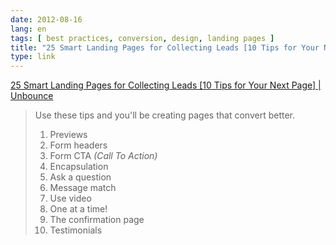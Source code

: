 ```yaml
---
date: 2012-08-16
lang: en
tags: [ best practices, conversion, design, landing pages ]
title: "25 Smart Landing Pages for Collecting Leads [10 Tips for Your Next Page] | Unbounce"
type: link
---
```


[25 Smart Landing Pages for Collecting Leads [10 Tips for Your Next Page] | Unbounce](http://unbounce.com/landing-page-examples/built-using-unbounce/25-lead-gen-landing-pages-critiqued-for-conversion/)

> Use these tips and you'll be creating pages that convert better.
>
> 1.  Previews
> 2.  Form headers
> 3.  Form CTA *(Call To Action)*
> 4.  Encapsulation
> 5.  Ask a question
> 6.  Message match
> 7.  Use video
> 8.  One at a time!
> 9.  The confirmation page
> 10. Testimonials

